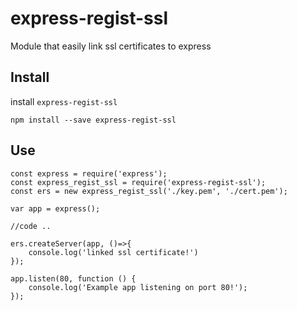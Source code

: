 # express-regist-ssl
Module that easily link ssl certificates to express

## Install

install `express-regist-ssl`

```
npm install --save express-regist-ssl
```

## Use

```
const express = require('express');
const express_regist_ssl = require('express-regist-ssl');
const ers = new express_regist_ssl('./key.pem', './cert.pem');

var app = express();  

//code ..

ers.createServer(app, ()=>{
    console.log('linked ssl certificate!')
});

app.listen(80, function () {
    console.log('Example app listening on port 80!');
});
```
